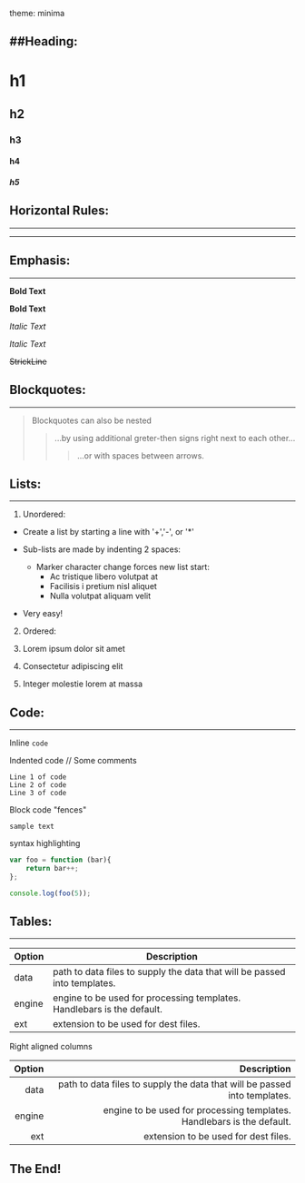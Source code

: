 theme: minima

##Heading:
-----------

# h1
## h2
### h3
#### h4
##### h5

## Horizontal Rules:
---------------------
___

## Emphasis:
-------------
**Bold Text**

__Bold Text__

*Italic Text*

_Italic Text_

~~StrickLine~~

## Blockquotes:
----------------
> Blockquotes can also be nested
>> ...by using additional greter-then signs right next to each other...
>>>...or with spaces between arrows.

## Lists:
----------

1. Unordered:

+ Create a list by starting a line with '+','-', or '*' 
+ Sub-lists are made by indenting 2 spaces:

	- Marker character change forces new list start: 
	  * Ac tristique libero volutpat at 
	  + Facilisis i pretium nisl aliquet 
	  - Nulla volutpat aliquam velit

+ Very easy!

2. Ordered:

1. Lorem ipsum dolor sit amet 
2. Consectetur adipiscing elit 
3. Integer molestie lorem at massa

## Code:
---------
Inline `code`

Indented code
// Some comments

	Line 1 of code
	Line 2 of code
	Line 3 of code

Block code "fences"

```
sample text
```

syntax highlighting

```js
var foo = function (bar){
	return bar++;
};

console.log(foo(5));
```

## Tables:
-----------
| Option | Description |
| ------ | ----------- |
| data   | path to data files to supply the data that will be passed into templates. |
| engine | engine to be used for processing templates. Handlebars is the default. | 
| ext    | extension to be used for dest files. |

Right aligned columns

| Option | Description |
| ------:| -----------:|
| data   | path to data files to supply the data that will be passed into templates. |
| engine | engine to be used for processing templates. Handlebars is the default. |
| ext    | extension to be used for dest files. |


## The End!

